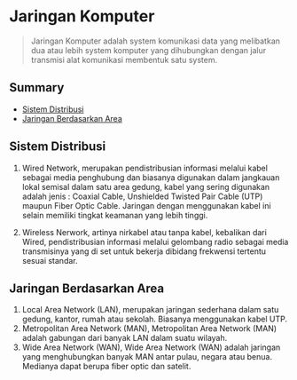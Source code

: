   # Jaringan Komputer

> Jaringan Komputer adalah system komunikasi data yang melibatkan dua atau lebih system komputer yang dihubungkan dengan jalur transmisi alat komunikasi membentuk satu system.

## Summary

* [Sistem Distribusi](#sistemdistribusi)
* [Jaringan Berdasarkan Area](jaringanberdasarkanarea)


## Sistem Distribusi

1. Wired Network, merupakan pendistribusian informasi melalui kabel sebagai media penghubung dan biasanya digunakan dalam jangkauan lokal semisal dalam satu area gedung, kabel yang sering digunakan adalah jenis : Coaxial Cable, Unshielded Twisted Pair Cable (UTP) maupun Fiber Optic Cable. Jaringan dengan menggunakan kabel ini selain memiliki tingkat keamanan yang lebih tinggi.

2. Wireless Nerwork, artinya nirkabel atau tanpa kabel, kebalikan dari Wired, pendistribusian informasi melalui gelombang radio sebagai media transmisinya yang di set untuk bekerja dibidang frekwensi tertentu sesuai standar.

## Jaringan Berdasarkan Area

1. Local Area Network (LAN), merupakan jaringan sederhana dalam satu gedung, kantor, rumah atau sekolah. Biasanya menggunakan kabel UTP.
2. Metropolitan Area Network (MAN), Metropolitan Area Network (MAN) adalah gabungan dari banyak LAN dalam suatu wilayah.
3. Wide Area Network (WAN), Wide Area Network (WAN) adalah jaringan yang menghubungkan banyak MAN antar pulau, negara atau benua. Medianya dapat berupa fiber optic
dan satelit.

